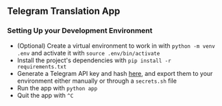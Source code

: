 ## Telegram Translation App

### Setting Up your Development Environment
- (Optional) Create a virtual environment to work in with
`python -m venv .env` and activate it with `source .env/bin/activate`
- Install the project's dependencies with `pip install -r requirements.txt`
- Generate a Telegram API key and hash [here](https://my.telegram.org/apps), and export them to your environment either manually or through a `secrets.sh` file
- Run the app with `python app`
- Quit the app with `^C`